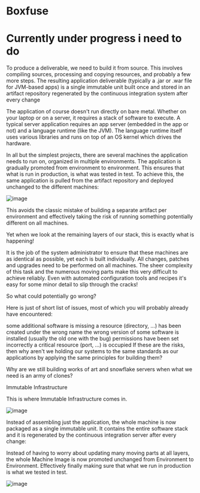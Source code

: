 # Boxfuse



# Currently under progress i need to do 







To produce a deliverable, we need to build it from source. This involves compiling sources, processing and copying resources, and probably a few more steps.
The resulting application deliverable (typically a .jar or .war file for JVM-based apps) is
a single immutable unit
built once and stored in an artifact repository
regenerated by the continuous integration system after every change



The application of course doesn't run directly on bare metal. Whether on your laptop or on a server, it requires a stack of software to execute.
A typical server application requires an app server (embedded in the app or not) and a language runtime (like the JVM). The language runtime itself uses various libraries and runs on top of an OS kernel which drives the hardware.




In all but the simplest projects, there are several machines the application needs to run on, organized in multiple environments. The application is gradually promoted from environment to environment. This ensures that what is run in production, is what was tested in test. To achieve this, the same application is pulled from the artifact repository and deployed unchanged to the different machines:

![image](https://user-images.githubusercontent.com/33985509/59183291-f9c96e00-8b6b-11e9-9157-3d26e2a23347.png)



This avoids the classic mistake of building a separate artifact per environment and effectively taking the risk of running something potentially different on all machines.

Yet when we look at the remaining layers of our stack, this is exactly what is happening!

It is the job of the system administrator to ensure that these machines are as identical as possible, yet each is built individually. All changes, patches and upgrades need to be performed on all machines. The sheer complexity of this task and the numerous moving parts make this very difficult to achieve reliably. Even with automated configuration tools and recipes it's easy for some minor detail to slip through the cracks!

So what could potentially go wrong?

Here is just of short list of issues, most of which you will probably already have encountered:

some additional software is missing
a resource (directory, ...) has been created under the wrong name
the wrong version of some software is installed (usually the old one with the bug)
permissions have been set incorrectly
a critical resource (port, ...) is occupied
If these are the risks, then why aren't we holding our systems to the same standards as our applications by applying the same principles for building them?

Why are we still building works of art and snowflake servers when what we need is an army of clones?



Immutable Infrastructure

This is where Immutable Infrastructure comes in.

![image](https://user-images.githubusercontent.com/33985509/59183392-22e9fe80-8b6c-11e9-8077-4e127c188bf8.png)


Instead of assembling just the application, the whole machine is now packaged as a single immutable unit. It contains the entire software stack and it is regenerated by the continuous integration server after every change:



Instead of having to worry about updating many moving parts at all layers, the whole Machine Image is now promoted unchanged from Environment to Environment. Effectively finally making sure that what we run in production is what we tested in test.



![image](https://user-images.githubusercontent.com/33985509/59183412-2d0bfd00-8b6c-11e9-803f-c5eae6bd143f.png)
